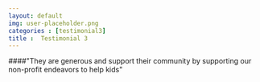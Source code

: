 ```yaml
---
layout: default
img: user-placeholder.png
categories : [testimonial3]
title :  Testimonial 3
---
```


####"They are generous and support their community by supporting our non-profit endeavors to help kids"
